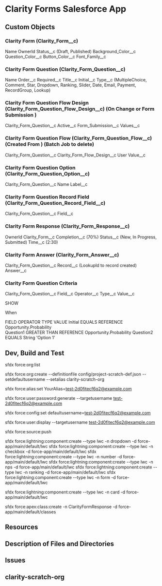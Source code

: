 # Clarity Forms Salesforce App

## Custom Objects

### Clarity Form (Clarity_Form__c)

Name
OwnerId
Status__c (Draft, Published)
Background_Color__c
Question_Color__c
Button_Color__c
Font_Family__c

### Clarity Form Question (Clarity_Form_Question__c)

Name
Order__c
Required__c
Title__c
Initial__c 
Type__c (MultipleChoice, Comment, Star, Dropdown, Ranking, Slider, Date, Email, Payment, RecordGroup, Lookup)

### Clarity Form Question Flow Design (Clarity_Form_Question_Flow_Design__c) (On Change or Form Submission )

Clarity_Form_Question__c
Active__c 
Form_Submission__c 
Values__c 

### Clarity Form Question Flow (Clarity_Form_Question_Flow__c) (Created From ) (Batch Job to delete)

Clarity_Form_Question__c
Clarity_Form_Flow_Design__c
User
Value__c 

### Clarity Form Question Option (Clarity_Form_Question_Option__c)

Clarity_Form_Question__c
Name
Label__c

### Clarity Form Question Record Field (Clarity_Form_Question_Record_Field__c)

Clarity_Form_Question__c
Field__c

### Clarity Form Response (Clarity_Form_Response__c)

OwnerId
Clarity_Form__c
Completion__c (70%)
Status__c (New, In Progress, Submitted)
Time__c (2:30)

### Clarity Form Answer (Clarity_Form_Answer__c)

Clarity_Form_Question__c
Record__c (LookupId to record created)
Answer__c 

### Clarity Form Question Criteria 

Clarity_Form_Question__c
Field__c
Operator__c
Type__c
Value__c

SHOW 

When

FIELD           OPERATOR            TYPE            VALUE
Initial         EQUALS              REFERENCE       Opportunity.Probability  
Question1       GREATER THAN        REFERENCE       Opportunity.Probability
Question2       EQUALS              String          'Option 1'



## Dev, Build and Test
sfdx force:org:list

sfdx force:org:create --definitionfile config/project-scratch-def.json --setdefaultusername --setalias clarity-scratch-org

sfdx force:alias:set YourAlias=test-2d0fitecf6q2@example.com

sfdx force:user:password:generate --targetusername test-2d0fitecf6q2@example.com

sfdx force:config:set defaultusername=test-2d0fitecf6q2@example.com

sfdx force:user:display --targetusername test-2d0fitecf6q2@example.com

sfdx force:source:push

sfdx force:lightning:component:create --type lwc -n dropdown -d force-app/main/default/lwc
sfdx force:lightning:component:create --type lwc -n checkbox -d force-app/main/default/lwc
sfdx force:lightning:component:create --type lwc -n number -d force-app/main/default/lwc
sfdx force:lightning:component:create --type lwc -n nps -d force-app/main/default/lwc
sfdx force:lightning:component:create --type lwc -n ranking -d force-app/main/default/lwc
sfdx force:lightning:component:create --type lwc -n form -d force-app/main/default/lwc

sfdx force:lightning:component:create --type lwc -n card -d force-app/main/default/lwc

sfdx force:apex:class:create -n ClarityFormResponse -d force-app/main/default/classes


## Resources


## Description of Files and Directories


## Issues


## clarity-scratch-org 



